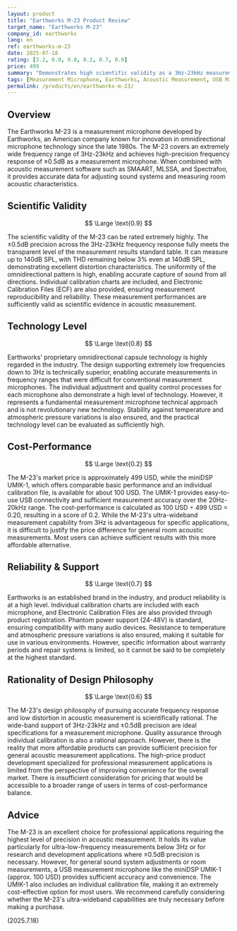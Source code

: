 ```yaml
---
layout: product
title: "Earthworks M-23 Product Review"
target_name: "Earthworks M-23"
company_id: earthworks
lang: en
ref: earthworks-m-23
date: 2025-07-18
rating: [3.2, 0.9, 0.8, 0.2, 0.7, 0.6]
price: 499
summary: "Demonstrates high scientific validity as a 3Hz-23kHz measurement microphone, but cost-performance is limited due to the existence of more affordable USB measurement microphones with sufficient performance."
tags: [Measurement Microphone, Earthworks, Acoustic Measurement, USB Microphone]
permalink: /products/en/earthworks-m-23/
---
```


## Overview

The Earthworks M-23 is a measurement microphone developed by Earthworks, an American company known for innovation in omnidirectional microphone technology since the late 1980s. The M-23 covers an extremely wide frequency range of 3Hz-23kHz and achieves high-precision frequency response of ±0.5dB as a measurement microphone. When combined with acoustic measurement software such as SMAART, MLSSA, and Spectrafoo, it provides accurate data for adjusting sound systems and measuring room acoustic characteristics.

## Scientific Validity

$$ \Large \text{0.9} $$

The scientific validity of the M-23 can be rated extremely highly. The ±0.5dB precision across the 3Hz-23kHz frequency response fully meets the transparent level of the measurement results standard table. It can measure up to 140dB SPL, with THD remaining below 3% even at 140dB SPL, demonstrating excellent distortion characteristics. The uniformity of the omnidirectional pattern is high, enabling accurate capture of sound from all directions. Individual calibration charts are included, and Electronic Calibration Files (ECF) are also provided, ensuring measurement reproducibility and reliability. These measurement performances are sufficiently valid as scientific evidence in acoustic measurement.

## Technology Level

$$ \Large \text{0.8} $$

Earthworks' proprietary omnidirectional capsule technology is highly regarded in the industry. The design supporting extremely low frequencies down to 3Hz is technically superior, enabling accurate measurements in frequency ranges that were difficult for conventional measurement microphones. The individual adjustment and quality control processes for each microphone also demonstrate a high level of technology. However, it represents a fundamental measurement microphone technical approach and is not revolutionary new technology. Stability against temperature and atmospheric pressure variations is also ensured, and the practical technology level can be evaluated as sufficiently high.

## Cost-Performance

$$ \Large \text{0.2} $$

The M-23's market price is approximately 499 USD, while the miniDSP UMIK-1, which offers comparable basic performance and an individual calibration file, is available for about 100 USD. The UMIK-1 provides easy-to-use USB connectivity and sufficient measurement accuracy over the 20Hz-20kHz range. The cost-performance is calculated as 100 USD ÷ 499 USD = 0.20, resulting in a score of 0.2. While the M-23's ultra-wideband measurement capability from 3Hz is advantageous for specific applications, it is difficult to justify the price difference for general room acoustic measurements. Most users can achieve sufficient results with this more affordable alternative.

## Reliability & Support

$$ \Large \text{0.7} $$

Earthworks is an established brand in the industry, and product reliability is at a high level. Individual calibration charts are included with each microphone, and Electronic Calibration Files are also provided through product registration. Phantom power support (24-48V) is standard, ensuring compatibility with many audio devices. Resistance to temperature and atmospheric pressure variations is also ensured, making it suitable for use in various environments. However, specific information about warranty periods and repair systems is limited, so it cannot be said to be completely at the highest standard.

## Rationality of Design Philosophy

$$ \Large \text{0.6} $$

The M-23's design philosophy of pursuing accurate frequency response and low distortion in acoustic measurement is scientifically rational. The wide-band support of 3Hz-23kHz and ±0.5dB precision are ideal specifications for a measurement microphone. Quality assurance through individual calibration is also a rational approach. However, there is the reality that more affordable products can provide sufficient precision for general acoustic measurement applications. The high-price product development specialized for professional measurement applications is limited from the perspective of improving convenience for the overall market. There is insufficient consideration for pricing that would be accessible to a broader range of users in terms of cost-performance balance.

## Advice

The M-23 is an excellent choice for professional applications requiring the highest level of precision in acoustic measurement. It holds its value particularly for ultra-low-frequency measurements below 3Hz or for research and development applications where ±0.5dB precision is necessary. However, for general sound system adjustments or room measurements, a USB measurement microphone like the miniDSP UMIK-1 (approx. 100 USD) provides sufficient accuracy and convenience. The UMIK-1 also includes an individual calibration file, making it an extremely cost-effective option for most users. We recommend carefully considering whether the M-23's ultra-wideband capabilities are truly necessary before making a purchase.

(2025.7.18)
